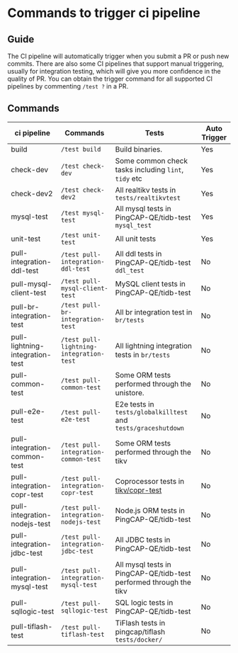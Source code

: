 # Commands to trigger ci pipeline

## Guide

The CI pipeline will automatically trigger when you submit a PR or push new commits. There are also some CI pipelines that support manual triggering, usually for integration testing, which will give you more confidence in the quality of PR. You can obtain the trigger command for all supported CI pipelines by commenting `/test ?` in a PR.

## Commands

| ci pipeline                     | Commands                                | Tests                                                        | Auto Trigger |
| ------------------------------- | --------------------------------------- | ------------------------------------------------------------ | ------------ |
| build                           | `/test build`                           | Build binaries.                                              | Yes          |
| check-dev                       | `/test check-dev`                       | Some common check tasks including `lint`, `tidy` etc         | Yes          |
| check-dev2                      | `/test check-dev2`                      | All realtikv tests in `tests/realtikvtest`                   | Yes          |
| mysql-test                      | `/test mysql-test`                      | All mysql tests in PingCAP-QE/tidb-test `mysql_test`         | Yes          |
| unit-test                       | `/test unit-test`                       | All unit tests                                               | Yes          |
| pull-integration-ddl-test       | `/test pull-integration-ddl-test`       | All ddl tests in PingCAP-QE/tidb-test `ddl_test`             | No           |
| pull-mysql-client-test          | `/test pull-mysql-client-test`          | MySQL client tests in PingCAP-QE/tidb-test                   | No           |
| pull-br-integration-test        | `/test pull-br-integration-test`        | All br integration test in `br/tests`                        | No           |
| pull-lightning-integration-test | `/test pull-lightning-integration-test` | All lightning integration tests in `br/tests`                | No           |
| pull-common-test                | `/test pull-common-test`                | Some ORM tests performed through the unistore.               | No           |
| pull-e2e-test                   | `/test pull-e2e-test`                   | E2e tests in `tests/globalkilltest` and `tests/graceshutdown` | No           |
| pull-integration-common-test    | `/test pull-integration-common-test`    | Some ORM tests performed through the tikv                    | No           |
| pull-integration-copr-test      | `/test pull-integration-copr-test`      | Coprocessor tests in [tikv/copr-test](https://github.com/tikv/copr-test) | No           |
| pull-integration-nodejs-test    | `/test pull-integration-nodejs-test`    | Node.js ORM tests in PingCAP-QE/tidb-test                    | No           |
| pull-integration-jdbc-test      | `/test pull-integration-jdbc-test`      | All JDBC tests in PingCAP-QE/tidb-test                       | No           |
| pull-integration-mysql-test     | `/test pull-integration-mysql-test`     | All mysql tests in PingCAP-QE/tidb-test performed through the tikv | No           |
| pull-sqllogic-test              | `/test pull-sqllogic-test`              | SQL logic tests in PingCAP-QE/tidb-test                      | No           |
| pull-tiflash-test               | `/test pull-tiflash-test`               | TiFlash tests in pingcap/tiflash `tests/docker/`             | No           |

